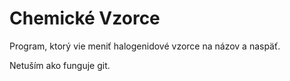 # Chemické Vzorce

Program, ktorý vie meniť halogenidové vzorce na názov a naspäť.

Netuším ako funguje git.
